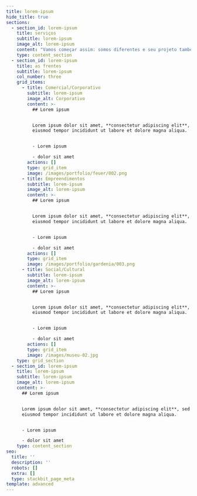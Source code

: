 ```yaml
---
title: lorem-ipsum
hide_title: true
sections:
  - section_id: lorem-ipsum
    title: serviços
    subtitle: lorem-ipsum
    image_alt: lorem-ipsum
    content: "Vamos começar assim: somos diferentes e seu projeto também será. Sendo mais precisos, será único. Temos a prática de adotar soluções complexas (e amamos MUITO isso), evitando repetições e buscando a otimização no processo de organização espacial, seja com o uso de algoritmos ou outras ferramentas mais tradicionais de projeto, como matrizes de correlação e fluxogramas.\n\n\r\nAs nossas principais frentes são direcionadas a empreendedores e/ou incorporadores. Eu já li que começar uma empresa é empolgante. Isso é até verdade, mas com a empolgação vem muita ansiedade, preocupações, contas e escolhas difíceis. Precisamos sentirmo-nos seguros e  amparados para desfrutarmos desse momento e, o mais importante, construir raízes fortes para crescer, desenvolvendo todo nosso potencial para perdurarmos mesmo durante as crises. Elas virão (aceita que dói menos).\n\n\r\nComo profissionais responsáveis e qualificados, estaremos ao seu lado durante a materialização dos seus sonhos e projetos de vida. Queremos viver essas emoções contigo e fazer parte do nascimento (ou nova fase) do negócio/empreendimento, potencializando seus pontos fortes, prezando a excelência dos processos que se realizam no espaço, para que, ao entrar na vida de inúmeras outras pessoas, sua empresa seja lembrada pelo conforto, acolhimento, excelência e humanidade que conecta e provoca memórias afetivas.\n\n\r\nQue o trabalho seja sagrado, feliz e edificante dentro de um espaço de alto desempenho e indicadores de qualidade ambiental de excelência.\r\nQuer saber mais sobre os nossos projetos? Acesse a nossa página de portfolio e conheça nossas histórias de destaque.\n\n\r\nA fim de pôr as mãos à obra? Veja sua poesia virando arquitetura, ou o oposto, tanto faz. Leia as instruções e preencha nosso pré-briefing e entraremos em contato com você.\_\n"
    type: content_section
  - section_id: lorem-ipsum
    title: as frentes
    subtitle: lorem-ipsum
    col_number: three
    grid_items:
      - title: Comercial/Corporativo
        subtitle: lorem-ipsum
        image_alt: Corporativo
        content: >-
          ## Lorem ipsum


          Lorem ipsum dolor sit amet, **consectetur adipiscing elit**, sed do
          eiusmod tempor incididunt ut labore et dolore magna aliqua.


          - Lorem ipsum

          - dolor sit amet
        actions: []
        type: grid_item
        image: /images/portfolio/feuer/002.png
      - title: Empreendimentos
        subtitle: lorem-ipsum
        image_alt: lorem-ipsum
        content: >-
          ## Lorem ipsum


          Lorem ipsum dolor sit amet, **consectetur adipiscing elit**, sed do
          eiusmod tempor incididunt ut labore et dolore magna aliqua.


          - Lorem ipsum

          - dolor sit amet
        actions: []
        type: grid_item
        image: /images/portfolio/gardenia/003.png
      - title: Social/Cultural
        subtitle: lorem-ipsum
        image_alt: lorem-ipsum
        content: >-
          ## Lorem ipsum


          Lorem ipsum dolor sit amet, **consectetur adipiscing elit**, sed do
          eiusmod tempor incididunt ut labore et dolore magna aliqua.


          - Lorem ipsum

          - dolor sit amet
        actions: []
        type: grid_item
        image: /images/museu-02.jpg
    type: grid_section
  - section_id: lorem-ipsum
    title: lorem-ipsum
    subtitle: lorem-ipsum
    image_alt: lorem-ipsum
    content: >-
      ## Lorem ipsum


      Lorem ipsum dolor sit amet, **consectetur adipiscing elit**, sed do
      eiusmod tempor incididunt ut labore et dolore magna aliqua.


      - Lorem ipsum

      - dolor sit amet
    type: content_section
seo:
  title: ''
  description: ''
  robots: []
  extra: []
  type: stackbit_page_meta
template: advanced
---
```

